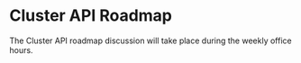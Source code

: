 # Cluster API Roadmap
   
The Cluster API roadmap discussion will take place during the weekly office hours.
